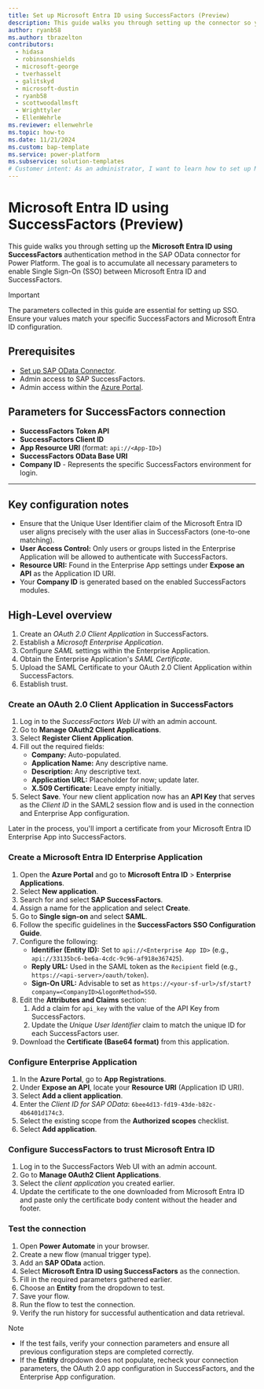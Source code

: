 ```yaml
---
title: Set up Microsoft Entra ID using SuccessFactors (Preview)
description: This guide walks you through setting up the connector so your users can access SAP SuccessFactors data using their Microsoft Entra ID for authentication.​
author: ryanb58
ms.author: tbrazelton
contributors:
  - hidasa
  - robinsonshields
  - microsoft-george
  - tverhasselt
  - galitskyd
  - microsoft-dustin
  - ryanb58
  - scottwoodallmsft
  - Wrighttyler
  - EllenWehrle
ms.reviewer: ellenwehrle
ms.topic: how-to
ms.date: 11/21/2024
ms.custom: bap-template
ms.service: power-platform
ms.subservice: solution-templates
# Customer intent: As an administrator, I want to learn how to set up Microsoft Entra ID using SuccessFactors, so that users can use single sign-on (SSO).
---
```


# Microsoft Entra ID using SuccessFactors (Preview)

This guide walks you through setting up the **Microsoft Entra ID using SuccessFactors** authentication method in the SAP OData connector for Power Platform. The goal is to accumulate all necessary parameters to enable Single Sign-On (SSO) between Microsoft Entra ID and SuccessFactors.

> [!IMPORTANT]
> The parameters collected in this guide are essential for setting up SSO. Ensure your values match your specific SuccessFactors and Microsoft Entra ID configuration.

## Prerequisites

- [Set up SAP OData Connector](sap-odata-connector.md).
- Admin access to SAP SuccessFactors.
- Admin access within the [Azure Portal](https://aka.ms/azure).

## Parameters for SuccessFactors connection

- **SuccessFactors Token API**
- **SuccessFactors Client ID**
- **App Resource URI** (format: `api://<App-ID>`)
- **SuccessFactors OData Base URI**
- **Company ID** - Represents the specific SuccessFactors environment for login.

---

## Key configuration notes

- Ensure that the Unique User Identifier claim of the Microsoft Entra ID user aligns precisely with the user alias in SuccessFactors (one-to-one matching).
- **User Access Control:** Only users or groups listed in the Enterprise Application will be allowed to authenticate with SuccessFactors.
- **Resource URI:** Found in the Enterprise App settings under **Expose an API** as the Application ID URI.
- Your **Company ID** is generated based on the enabled SuccessFactors modules.

## High-Level overview

1. Create an *OAuth 2.0 Client Application* in SuccessFactors.
2. Establish a *Microsoft Enterprise Application*.
3. Configure *SAML* settings within the Enterprise Application.
4. Obtain the Enterprise Application's *SAML Certificate*.
5. Upload the SAML Certificate to your OAuth 2.0 Client Application within SuccessFactors.
6. Establish trust.

### Create an OAuth 2.0 Client Application in SuccessFactors

1. Log in to the *SuccessFactors Web UI* with an admin account.
2. Go to **Manage OAuth2 Client Applications**.
3. Select **Register Client Application**.
4. Fill out the required fields:
   - **Company:** Auto-populated.
   - **Application Name:** Any descriptive name.
   - **Description:** Any descriptive text.
   - **Application URL:** Placeholder for now; update later.
   - **X.509 Certificate:** Leave empty initially.
5. Select **Save**. Your new client application now has an **API Key** that serves as the *Client ID* in the SAML2 session flow and is used in the connection and Enterprise App configuration.

Later in the process, you'll import a certificate from your Microsoft Entra ID Enterprise App into SuccessFactors.

### Create a Microsoft Entra ID Enterprise Application

1. Open the **Azure Portal** and go to **Microsoft Entra ID** > **Enterprise Applications**.
1. Select **New application**.
1. Search for and select  **SAP SuccessFactors**.
1. Assign a name for the application and select **Create**.
1. Go to **Single sign-on** and select **SAML**.
1. Follow the specific guidelines in the **SuccessFactors SSO Configuration Guide**.
1. Configure the following:
   - **Identifier (Entity ID):** Set to `api://<Enterprise App ID>` (e.g., `api://33135bc6-be6a-4cdc-9c96-af918e367425`).
   - **Reply URL:** Used in the SAML token as the `Recipient` field (e.g., `https://<api-server>/oauth/token`).
   - **Sign-On URL:** Advisable to set as `https://<your-sf-url>/sf/start?company=<CompanyID>&logonMethod=SSO`.
1. Edit the **Attributes and Claims** section:
    1. Add a claim for `api_key` with the value of the API Key from SuccessFactors.
    1. Update the *Unique User Identifier* claim to match the unique ID for each SuccessFactors user.
1. Download the **Certificate (Base64 format)** from this application.

### Configure Enterprise Application

1. In the **Azure Portal**, go to **App Registrations**.
2. Under **Expose an API**, locate your **Resource URI** (Application ID URI).
3. Select **Add a client application**.
4. Enter the *Client ID for SAP OData*: `6bee4d13-fd19-43de-b82c-4b6401d174c3`.
5. Select the existing scope from the **Authorized scopes** checklist.
6. Select **Add application**.

### Configure SuccessFactors to trust Microsoft Entra ID

1. Log in to the SuccessFactors Web UI with an admin account.
2. Go to **Manage OAuth2 Client Applications**.
3. Select the *client application* you created earlier.
4. Update the certificate to the one downloaded from Microsoft Entra ID and paste only the certificate body content without the header and footer.

### Test the connection

1. Open **Power Automate** in your browser.
2. Create a new flow (manual trigger type).
3. Add an **SAP OData** action.
4. Select **Microsoft Entra ID using SuccessFactors** as the connection.
5. Fill in the required parameters gathered earlier.
6. Choose an **Entity** from the dropdown to test.
7. Save your flow.
8. Run the flow to test the connection.
9. Verify the run history for successful authentication and data retrieval.

> [!NOTE]
>
> - If the test fails, verify your connection parameters and ensure all previous configuration steps are completed correctly. 
> - If the **Entity** dropdown does not populate, recheck your connection parameters, the OAuth 2.0 app configuration in SuccessFactors, and the Enterprise App configuration.
